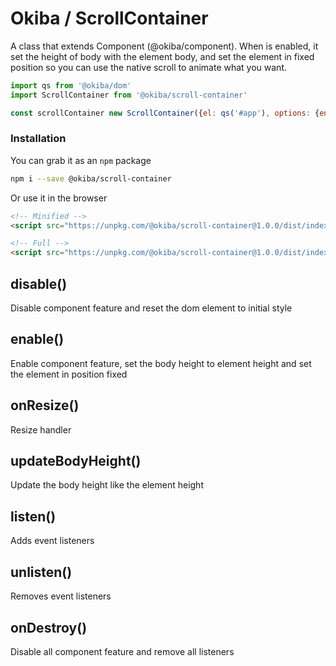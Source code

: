 

# Okiba / ScrollContainer
A class that extends Component (@okiba/component). When is enabled, it set the height of body with the element body, and set the element in fixed position so you can use the native scroll to animate what you want.




```javascript
import qs from '@okiba/dom'
import ScrollContainer from '@okiba/scroll-container'

const scrollContainer new ScrollContainer({el: qs('#app'), options: {enabled: true}})
```



### Installation

You can grab it as an `npm` package 
```bash
npm i --save @okiba/scroll-container
```

Or use it in the browser
```html
<!-- Minified -->
<script src="https://unpkg.com/@okiba/scroll-container@1.0.0/dist/index.min.js"></script>

<!-- Full -->
<script src="https://unpkg.com/@okiba/scroll-container@1.0.0/dist/index.js"></script>
```




## disable()


Disable component feature and reset the dom element to initial style







## enable()


Enable component feature, set the body height to element height and set the element in position fixed







## onResize()


Resize handler







## updateBodyHeight()


Update the body height like the element height







## listen()


Adds event listeners







## unlisten()


Removes event listeners







## onDestroy()


Disable all component feature and remove all listeners







